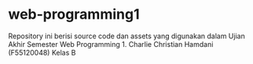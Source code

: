 # web-programming1
Repository ini berisi source code dan assets yang digunakan dalam Ujian Akhir Semester Web Programming 1.
Charlie Christian Hamdani (F55120048) Kelas B
